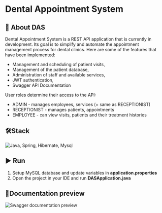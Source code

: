 # Dental Appointment System
## 📝 About DAS

Dental Appointment System is a REST API application that is currently in development. Its goal is to simplify and automate the appointment management process for dental clinics. Here are some of the features that have been implemented:

 * Management and scheduling of patient visits,
 * Management of the patient database,
 * Administration of staff and available services,
 * JWT authentication,
 * Swagger API Documentation

User roles determine their access to the API:
 - ADMIN - manages employees, services (+ same as RECEPTIONIST)
 - RECEPTIONIST - manages patients, appointments
 - EMPLOYEE - can view visits, patients and their treatment histories

## 🛠️Stack
![Java, Spring, Hibernate, Mysql](https://skillicons.dev/icons?i=java,spring,hibernate,mysql)
## ▶ Run
1. Setup MySQL database and update variables in **application.properties**
2. Open the project in your IDE and run **DASApplication.java**

## 📄Documentation preview
![Swagger documentation preview](https://i.imgur.com/E7jfAVP.png)

